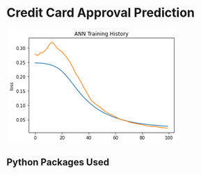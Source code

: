 # Credit Card Approval Prediction
![alt text](https://github.com/yueeeeeee87/Credit_Card_Approval_Prediction/blob/main/Pictures/ANN%20Training%20History.png?raw=true)

## Python Packages Used
